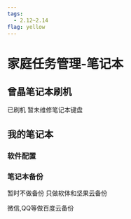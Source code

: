 ```yaml
---
tags:
  - 2.12~2.14
flag: yellow
---
```

# 家庭任务管理-笔记本


## 曾晶笔记本刷机
已刷机
暂未维修笔记本键盘

## 我的笔记本

### 软件配置


### 笔记本备份
暂时不做备份
只做软体和坚果云备份

微信,QQ等做百度云备份

